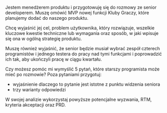 Jestem menedżerem produktu i przygotowuję się do rozmowy ze senior developerem. Muszę omówić MVP nowej funkcji Kluby Graczy, które planujemy dodać do naszego produktu.

Chcę wyjaśnić jej cel, problem użytkownika, który rozwiązuje, wszelkie kluczowe kwestie techniczne lub wymagania oraz sposób, w jaki wpisuje się ona w ogólną strategię produktu.

Muszę również wyjaśnić, że senior będzie musiał wybrać zespół czterech programistów i jednego testera do pracy nad tymi funkcjami i poprowadzić ich tak, aby ukończyli pracę w ciągu kwartału.

Czy możesz pomóc mi wymyślić 5 pytań, które starszy programista może mieć po rozmowie? Poza pytaniami przygotuj:
- wyjaśnienie dlaczego to pytanie jest istotne z punktu widzenia seniora
- trzy warianty odpowiedzi

W swojej analizie wykorzystaj powyższe potencjalne wyzwania, RTM, kryteria akceptacji oraz PRD.